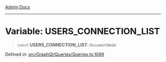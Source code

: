 [Admin Docs](/)

***

# Variable: USERS\_CONNECTION\_LIST

> `const` **USERS\_CONNECTION\_LIST**: `DocumentNode`

Defined in: [src/GraphQl/Queries/Queries.ts:1069](https://github.com/PalisadoesFoundation/talawa-admin/blob/main/src/GraphQl/Queries/Queries.ts#L1069)

